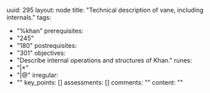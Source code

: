 uuid: 295
layout: node
title: "Technical description of vane, including internals."
tags:
 - "%khan"
prerequisites:
  - "245"
  - "180"
postrequisites:
  - "301"
objectives:
  - "Describe internal operations and structures of Khan."
runes:
  - "|*"
  - "|@"
irregular:
  - ""
key_points: []
assessments: []
comments: ""
content: ""
